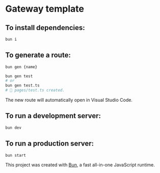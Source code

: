 # Gateway template

## To install dependencies:

```bash
bun i
```

## To generate a route:

```bash
bun gen {name}

bun gen test
# or
bun gen test.ts
# 📝 pages/test.ts created.
```

The new route will automatically open in Visual Studio Code.

## To run a development server:

```bash
bun dev
```

## To run a production server:

```bash
bun start
```

This project was created with [Bun](https://bun.sh), a fast all-in-one JavaScript runtime.

